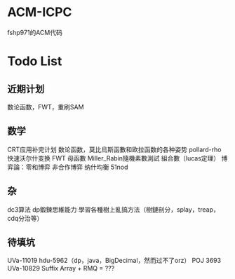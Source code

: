 # ACM-ICPC
fshp971的ACM代码

# Todo List

## 近期计划
数论函数，FWT，重刷SAM

## 数学
CRT应用补完计划
数论函数，莫比烏斯函數和欧拉函数的各种姿势
pollard-rho
快速沃尔什变换 FWT
母函數
Miller_Rabin隨機素數測試
組合數（lucas定理）
博弈論：零和博弈 非合作博弈 纳什均衡
51nod

## 杂
dc3算法
dp鍛鍊思維能力
學習各種樹上亂搞方法（樹鏈剖分，splay，treap，cdq分治等）

## 待填坑
UVa-11019
hdu-5962（dp，java，BigDecimal，然而过不了orz）
POJ 3693
UVa-10829 Suffix Array + RMQ = ???
